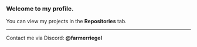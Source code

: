 ### Welcome to my profile.

You can view my projects in the **Repositories** tab.











---

Contact me via
Discord: **@farmerriegel**









